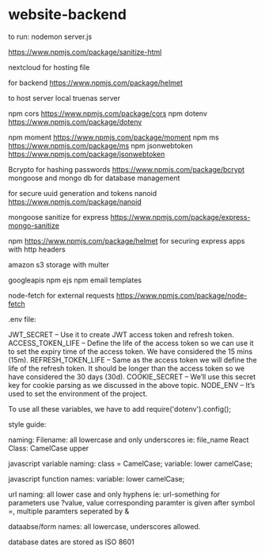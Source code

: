 # website-backend

to run:
nodemon server.js


https://www.npmjs.com/package/sanitize-html

nextcloud for hosting file


for backend https://www.npmjs.com/package/helmet

to host server local truenas server


 npm cors https://www.npmjs.com/package/cors
npm dotenv  https://www.npmjs.com/package/dotenv

npm moment  https://www.npmjs.com/package/moment
npm ms https://www.npmjs.com/package/ms
npm jsonwebtoken https://www.npmjs.com/package/jsonwebtoken

Bcrypto for hashing passwords https://www.npmjs.com/package/bcrypt
mongoose and mongo db for database management

for secure uuid generation and tokens
nanoid https://www.npmjs.com/package/nanoid

mongoose sanitize for express https://www.npmjs.com/package/express-mongo-sanitize


npm https://www.npmjs.com/package/helmet
for securing express apps with http headers

amazon s3 storage with multer

googleapis npm
ejs npm email templates

node-fetch for external requests
https://www.npmjs.com/package/node-fetch

.env file:

JWT_SECRET – Use it to create JWT access token and refresh token.
ACCESS_TOKEN_LIFE – Define the life of the access token so we can use it to set the expiry time of the access token. We have considered the 15 mins (15m).
REFRESH_TOKEN_LIFE – Same as the access token we will define the life of the refresh token. It should be longer than the access token so we have considered the 30 days (30d).
COOKIE_SECRET – We’ll use this secret key for cookie parsing as we discussed in the above topic.
NODE_ENV – It’s used to set the environment of the project.

To use all these variables, we have to add require('dotenv').config();









style guide:


naming:
Filename: all lowercase and only underscores ie: file_name
React Class: CamelCase upper

javascript variable naming:
class = CamelCase;
variable: lower camelCase;

javascript function names:
variable: lower camelCase;

url naming:
all lower case and only hyphens ie: url-something
for parameters use ?value, value corresponding paramter is given after symbol =, multiple paramters seperated by &

dataabse/form names:
all lowercase, underscores allowed.

database dates are stored as ISO 8601